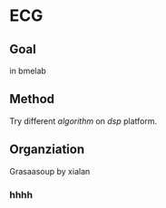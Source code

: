 # ECG
## Goal
in bmelab
## Method
Try different _algorithm_ on *dsp* platform.
## Organziation
   Grasaasoup by xialan
### hhhh
